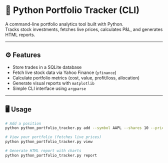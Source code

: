 # 🧠 Python Portfolio Tracker (CLI)

A command-line portfolio analytics tool built with Python.  
Tracks stock investments, fetches live prices, calculates P&L, and generates HTML reports.

---

## ⚙️ Features
- Store trades in a SQLite database  
- Fetch live stock data via Yahoo Finance (`yfinance`)  
- Calculate portfolio metrics (cost, value, profit/loss, allocation)  
- Generate visual reports with `matplotlib`  
- Simple CLI interface using `argparse`

---

## 🖥️ Usage
```bash
# Add a position
python python_portfolio_tracker.py add --symbol AAPL --shares 10 --price 150 --date 2024-07-01

# View your portfolio (fetches live prices)
python python_portfolio_tracker.py view

# Generate HTML report with charts
python python_portfolio_tracker.py report
